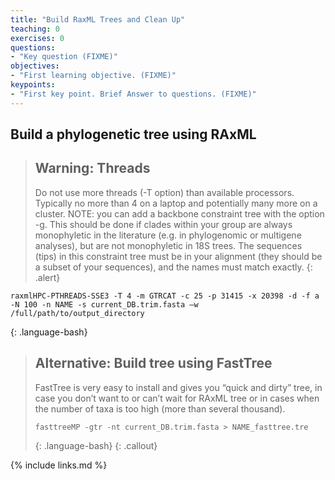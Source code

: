 ```yaml
---
title: "Build RaxML Trees and Clean Up"
teaching: 0
exercises: 0
questions:
- "Key question (FIXME)"
objectives:
- "First learning objective. (FIXME)"
keypoints:
- "First key point. Brief Answer to questions. (FIXME)"
---
```


## Build a phylogenetic tree using RAxML

> ## Warning: Threads
> Do not use more threads (-T option) than available processors. Typically no more than 4 
> on a laptop and potentially many more on a cluster. NOTE: you can add a backbone 
> constraint tree with the option -g.  This should be done if clades within your group are 
> always monophyletic in the literature (e.g. in phylogenomic or multigene analyses), but 
> are not monophyletic in 18S trees. The sequences (tips) in this constraint tree must be 
> in your alignment (they should be a subset of your sequences), and the names must match 
> exactly.
{: .alert}

~~~
raxmlHPC-PTHREADS-SSE3 -T 4 -m GTRCAT -c 25 -p 31415 -x 20398 -d -f a -N 100 -n NAME -s current_DB.trim.fasta –w /full/path/to/output_directory
~~~
{: .language-bash}

> ## Alternative: Build tree using FastTree
> FastTree is very easy to install and gives you “quick and dirty” tree, in case you don’t 
> want to or can’t 
> wait for RAxML tree or in cases when the number of taxa is too high (more than several
> thousand).
> 
> ~~~
> fasttreeMP -gtr -nt current_DB.trim.fasta > NAME_fasttree.tre
> ~~~
> {: .language-bash}
{: .callout}

{% include links.md %}
